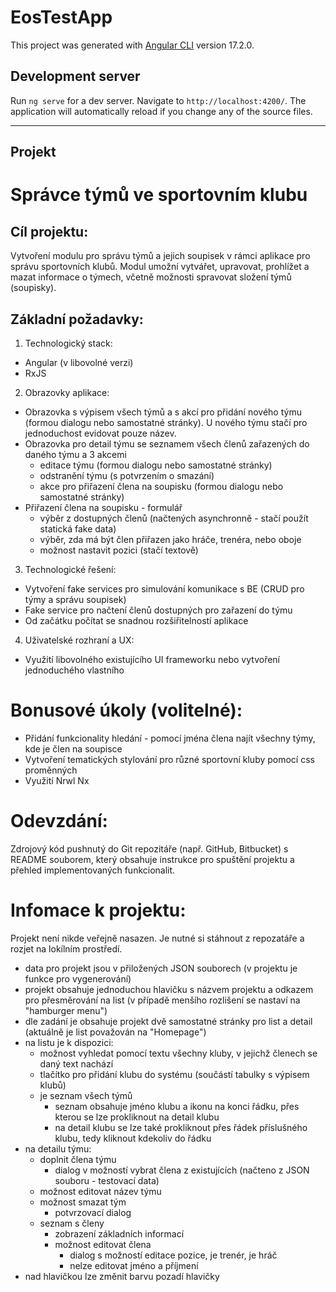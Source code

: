 # EosTestApp

This project was generated with [Angular CLI](https://github.com/angular/angular-cli) version 17.2.0.

## Development server

Run `ng serve` for a dev server. Navigate to `http://localhost:4200/`. The application will automatically reload if you change any of the source files.

---

## Projekt

# Správce týmů ve sportovním klubu

## Cíl projektu: 
Vytvoření modulu pro správu týmů a jejich soupisek v rámci aplikace pro správu sportovních klubů. Modul umožní vytvářet,
upravovat, prohlížet a mazat informace o týmech, včetně možnosti spravovat složení týmů (soupisky).

## Základní požadavky:

1. Technologický stack:
- Angular (v libovolné verzi)
- RxJS

2. Obrazovky aplikace:
- Obrazovka s výpisem všech týmů a s akcí pro přidání nového týmu (formou dialogu nebo samostatné stránky). U nového týmu stačí
pro jednoduchost evidovat pouze název.
- Obrazovka pro detail týmu se seznamem všech členů zařazených do daného týmu a 3 akcemi
    - editace týmu (formou dialogu nebo samostatné stránky)
    - odstranění týmu (s potvrzením o smazání)
    - akce pro přiřazení člena na soupisku (formou dialogu nebo samostatné stránky)
- Přiřazení člena na soupisku - formulář
    - výběr z dostupných členů (načtených asynchronně - stačí použít statická fake data)
    - výběr, zda má být člen přiřazen jako hráče, trenéra, nebo oboje
    - možnost nastavit pozici (stačí textově)

3. Technologické řešení:
- Vytvoření fake services pro simulování komunikace s BE (CRUD pro týmy a správu soupisek)
- Fake service pro načtení členů dostupných pro zařazení do týmu
- Od začátku počítat se snadnou rozšiřitelností aplikace

4. Uživatelské rozhraní a UX:
- Využití libovolného existujícího UI frameworku nebo vytvoření jednoduchého vlastního

# Bonusové úkoly (volitelné):
- Přidání funkcionality hledání - pomocí jména člena najít všechny týmy, kde je člen na soupisce
- Vytvoření tematických stylování pro různé sportovní kluby pomocí css proměnných
- Využití Nrwl Nx

# Odevzdání:
Zdrojový kód pushnutý do Git repozitáře (např. GitHub, Bitbucket) s README souborem, který obsahuje instrukce pro spuštění projektu
a přehled implementovaných funkcionalit.

# Infomace k projektu:
Projekt není nikde veřejně nasazen. Je nutné si stáhnout z repozatáře a rozjet na lokílním prostředí.

- data pro projekt jsou v přiložených JSON souborech (v projektu je funkce pro vygenerování)
- projekt obsahuje jednoduchou hlavičku s názvem projektu a odkazem pro přesměrování na list (v případě menšího rozlišení se nastaví na "hamburger menu")
- dle zadání je obsahuje projekt dvě samostatné stránky pro list a detail (aktuálně je list považován na "Homepage")
- na listu je k dispozici:
    - možnost vyhledat pomocí textu všechny kluby, v jejichž členech se daný text nachází
    - tlačítko pro přidání klubu do systému (součástí tabulky s výpisem klubů)
    - je seznam všech týmů
        - seznam obsahuje jméno klubu a ikonu na konci řádku, přes kterou se lze prokliknout na detail klubu
        - na detail klubu se lze také prokliknout přes řádek příslušného klubu, tedy kliknout kdekoliv do řádku
- na detailu týmu:
    - doplnit člena týmu
        - dialog v možností vybrat člena z existujících (načteno z JSON souboru - testovací data)
    - možnost editovat název týmu
    - možnost smazat tým
        - potvrzovací dialog
    - seznam s členy
        - zobrazení základních informací
        - možnost editovat člena
            - dialog s možností editace pozice, je trenér, je hráč
            - nelze editovat jméno a příjmení
- nad hlavičkou lze změnit barvu pozadí hlavičky

